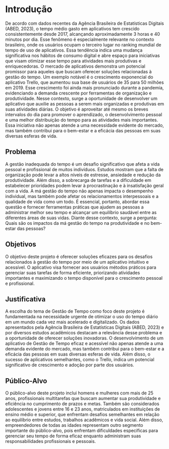 # Introdução

De acordo com dados recentes da Agência Brasileira de Estatísticas Digitais (ABED, 2023), o tempo médio gasto em aplicativos tem crescido consistentemente desde 2017, alcançando aproximadamente 3 horas e 40 minutos por dia. Esse fenômeno é especialmente relevante no contexto brasileiro, onde os usuários ocupam o terceiro lugar no ranking mundial de tempo de uso de aplicativos. Essa tendência indica uma mudança significativa nos hábitos de consumo digital e abre espaço para iniciativas que visam otimizar esse tempo para atividades mais produtivas e enriquecedoras.
O mercado de aplicativos demonstra um potencial promissor para aqueles que buscam oferecer soluções relacionadas à gestão do tempo. Um exemplo notável é o crescimento exponencial do aplicativo Trello, que aumentou sua base de usuários de 35 para 50 milhões em 2019. Esse crescimento foi ainda mais pronunciado durante a pandemia, evidenciando a demanda crescente por ferramentas de organização e produtividade.
Nesse contexto, surge a oportunidade de desenvolver um aplicativo que auxilie as pessoas a serem mais organizadas e produtivas em suas atividades diárias. O objetivo é aproveitar até mesmo os breves intervalos do dia para promover o aprendizado, o desenvolvimento pessoal e uma melhor distribuição do tempo para as atividades mais importantes. Essa iniciativa não apenas atende a uma necessidade evidente do mercado, mas também contribui para o bem-estar e a eficácia das pessoas em suas diversas esferas de vida.

## Problema

A gestão inadequada do tempo é um desafio significativo que afeta a vida pessoal e profissional de muitos indivíduos. Estudos mostram que a falta de organização pode levar a altos níveis de estresse, ansiedade e redução da produtividade. Além disso, a sobrecarga de tarefas e a dificuldade em estabelecer prioridades podem levar à procrastinação e à insatisfação geral com a vida.
A má gestão do tempo não apenas impacta o desempenho individual, mas também pode afetar os relacionamentos interpessoais e a qualidade de vida como um todo. É essencial, portanto, abordar essa questão e fornecer ferramentas práticas que ajudem as pessoas a administrar melhor seu tempo e alcançar um equilíbrio saudável entre as diferentes áreas de suas vidas.
Diante desse contexto, surge a pergunta: Quais são os impactos da má gestão do tempo na produtividade e no bem-estar das pessoas?

## Objetivos

O objetivo deste projeto é oferecer soluções eficazes para os desafios relacionados à gestão do tempo por meio de um aplicativo intuitivo e acessível. O aplicativo visa fornecer aos usuários métodos práticos para gerenciar suas tarefas de forma eficiente, priorizando atividades importantes e maximizando o tempo disponível para o crescimento pessoal e profissional.

## Justificativa

A escolha do tema de Gestão de Tempo como foco deste projeto é fundamentada na necessidade urgente de otimizar o uso do tempo diário em um mundo cada vez mais acelerado e digitalizado. Os dados apresentados pela Agência Brasileira de Estatísticas Digitais (ABED, 2023) e por diversos estudos acadêmicos destacam a relevância desse problema e a oportunidade de oferecer soluções inovadoras.
O desenvolvimento de um aplicativo de Gestão de Tempo eficaz e acessível não apenas atende a uma demanda evidente do mercado, mas também contribui para o bem-estar e a eficácia das pessoas em suas diversas esferas de vida. Além disso, o sucesso de aplicativos semelhantes, como o Trello, indica um potencial significativo de crescimento e adoção por parte dos usuários.

## Público-Alvo

O público-alvo deste projeto inclui homens e mulheres com mais de 25 anos, profissionais multitarefas que buscam aumentar sua produtividade e eficiência no cumprimento de prazos e metas. Também são considerados adolescentes e jovens entre 16 e 23 anos, matriculados em instituições de ensino médio e superior, que enfrentam desafios semelhantes em relação ao equilíbrio entre estudos, trabalhos acadêmicos e vida social. Além disso, empreendedores de todas as idades representam outro segmento importante do público-alvo, pois enfrentam dificuldades específicas para gerenciar seu tempo de forma eficaz enquanto administram suas responsabilidades profissionais e pessoais.
